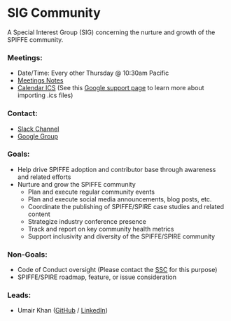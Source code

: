 # SIG Community

A Special Interest Group (SIG) concerning the nurture and growth of the SPIFFE community.

### Meetings:
* Date/Time: Every other Thursday @ 10:30am Pacific
* [Meetings Notes](https://docs.google.com/document/d/1tb3lxubwr8IKRd6Smnl83ur14xkOQdjwQqla9OHjwZo)
* [Calendar ICS](https://calendar.google.com/calendar/ical/c_n8ulcgni5mn4rhrgp9ju2mk1tk%40group.calendar.google.com/public/basic.ics) (See this [Google support page](https://support.google.com/calendar/answer/37100?co=GENIE.Platform%3DDesktop&hl=en) to learn more about importing .ics files)

### Contact:
* [Slack Channel](https://spiffe.slack.com/messages/community/)
* [Google Group](https://groups.google.com/a/spiffe.io/d/forum/sig-community)

### Goals:
* Help drive SPIFFE adoption and contributor base through awareness and related efforts
* Nurture and grow the SPIFFE community
  * Plan and execute regular community events
  * Plan and execute social media announcements, blog posts, etc.
  * Coordinate the publishing of SPIFFE/SPIRE case studies and related content
  * Strategize industry conference presence
  * Track and report on key community health metrics
  * Support inclusivity and diversity of the SPIFFE/SPIRE community

### Non-Goals:
* Code of Conduct oversight (Please contact the [SSC](https://github.com/spiffe/spiffe#spiffe-ssc) for this purpose)
* SPIFFE/SPIRE roadmap, feature, or issue consideration

### Leads:
* Umair Khan ([GitHub](https://github.com/umairmkhan) / [LinkedIn](https://www.linkedin.com/in/khanumair/))
